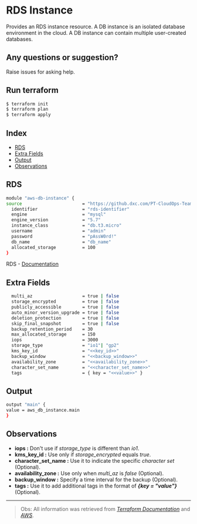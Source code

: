 # RDS Instance

Provides an RDS instance resource. A DB instance is an isolated database environment in the cloud. A DB instance can contain multiple user-created databases.

## Any questions or suggestion?

Raise issues for asking help.

## Run terraform

```bash
$ terraform init
$ terraform plan
$ terraform apply
```

## Index

- [RDS](#rds)
- [Extra Fields](#extra_fields)
- [Output](#Output)
- [Observations](#Observations)

## RDS <a name="rds"></a>
```bash
module "aws-db-instance" {
source                       = "https://github.dxc.com/PT-CloudOps-Team/aws-tf-catalog/tree/main/terraform-aws-rds-database"
  identifier                 = "rds-identifier"
  engine                     = "mysql"
  engine_version             = "5.7"
  instance_class             = "db.t3.micro"
  username                   = "admin"
  password                   = "pAssW0rd!"
  db_name                    = "db_name"
  allocated_storage          = 100
}
```
RDS - [Documentation](https://docs.aws.amazon.com/AmazonRDS/latest/UserGuide/CHAP_Limits.html)<br>

## Extra Fields<a name="extra_fields"></a>
```bash
  multi_az                   = true | false
  storage_encrypted          = true | false
  publicly_accessible        = true | false
  auto_minor_version_upgrade = true | false
  deletion_protection        = true | false
  skip_final_snapshot        = true | false
  backup_retention_period    = 30
  max_allocated_storage      = 150
  iops                       = 3000
  storage_type               = "io1"| "gp2"
  kms_key_id                 = "<<key_id>>"
  backup_window              = "<<backup_window>>"
  availability_zone          = "<<availability_zone>>"
  character_set_name         = "<<character_set_name>>"
  tags                       = { key = "<<value>>" }

```
## Output<a name="Output"></a>
```bash
output "main" {
value = aws_db_instance.main
}

```
## Observations <a name="Observations"></a>
- **iops :**  Don't use if *storage_type* is different than *io1*.
- **kms_key_id :**  Use only if *storage_encrypted* equals *true*.
- **character_set_name :** Use it to indicate the specific *character set* (Optional).
- **availability_zone :** Use only when *multi_az* is *false* (Optional).
- **backup_window :** Specify a time interval for the backup (Optional).
- **tags :** Use it to add additional tags in the format of ***{key = "value"}*** (Optional).

---
>Obs: All information was retrieved from [*Terraform Documentation*][link_2] and [*AWS*][link_1].

[link_1]:https://docs.aws.amazon.com/
[link_2]:https://registry.terraform.io/